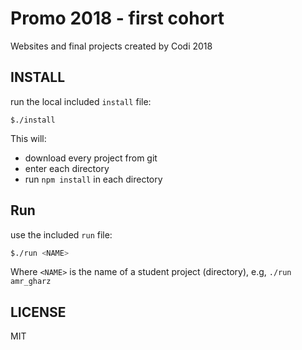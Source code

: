 # Promo 2018 - first cohort

Websites and final projects created by Codi 2018

## INSTALL

run the local included `install` file:

```
$./install
```

This will:

- download every project from git
- enter each directory
- run `npm install` in each directory


## Run

use the included `run` file:

```sh
$./run <NAME>
```

Where `<NAME>` is the name of a student project (directory), e.g, `./run amr_gharz`


## LICENSE

MIT
